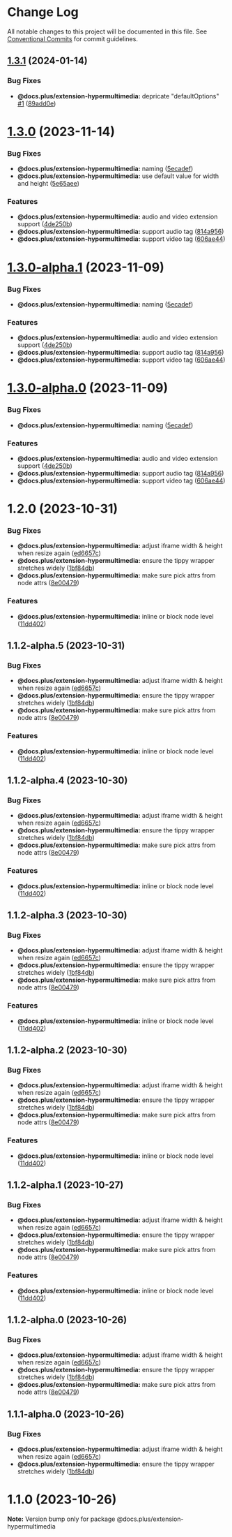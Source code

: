# Change Log

All notable changes to this project will be documented in this file.
See [Conventional Commits](https://conventionalcommits.org) for commit guidelines.

## [1.3.1](https://github.com/HMarzban/extension-hypermultimedia/compare/v1.3.0...v1.3.1) (2024-01-14)


### Bug Fixes

* **@docs.plus/extension-hypermultimedia:** depricate "defaultOptions" [#1](https://github.com/HMarzban/extension-hypermultimedia/issues/1) ([89add0e](https://github.com/HMarzban/extension-hypermultimedia/commit/89add0ecbf35e18d534f9157b805292b5c80bee7))





# [1.3.0](https://github.com/HMarzban/extension-hypermultimedia/compare/v1.2.0...v1.3.0) (2023-11-14)


### Bug Fixes

* **@docs.plus/extension-hypermultimedia:** naming ([5ecadef](https://github.com/HMarzban/extension-hypermultimedia/commit/5ecadef366036e122e286b7050d3397a4db81ec4))
* **@docs.plus/extension-hypermultimedia:** use default value for width and height ([5e65aee](https://github.com/HMarzban/extension-hypermultimedia/commit/5e65aee3a4669ca388e8acad5fcf2fd5f1cd4b62))


### Features

* **@docs.plus/extension-hypermultimedia:** audio and video extension support ([4de250b](https://github.com/HMarzban/extension-hypermultimedia/commit/4de250bf3b4bdfd4effaee82382b3fff32383ac2))
* **@docs.plus/extension-hypermultimedia:** support audio tag ([814a956](https://github.com/HMarzban/extension-hypermultimedia/commit/814a956025da841cd48cc73d5509c6673904dcb8))
* **@docs.plus/extension-hypermultimedia:** support video tag ([606ae44](https://github.com/HMarzban/extension-hypermultimedia/commit/606ae4499f9ed096a4f29a195a969c8205ffacc7))





# [1.3.0-alpha.1](https://github.com/HMarzban/extension-hypermultimedia/compare/v1.2.0...v1.3.0-alpha.1) (2023-11-09)


### Bug Fixes

* **@docs.plus/extension-hypermultimedia:** naming ([5ecadef](https://github.com/HMarzban/extension-hypermultimedia/commit/5ecadef366036e122e286b7050d3397a4db81ec4))


### Features

* **@docs.plus/extension-hypermultimedia:** audio and video extension support ([4de250b](https://github.com/HMarzban/extension-hypermultimedia/commit/4de250bf3b4bdfd4effaee82382b3fff32383ac2))
* **@docs.plus/extension-hypermultimedia:** support audio tag ([814a956](https://github.com/HMarzban/extension-hypermultimedia/commit/814a956025da841cd48cc73d5509c6673904dcb8))
* **@docs.plus/extension-hypermultimedia:** support video tag ([606ae44](https://github.com/HMarzban/extension-hypermultimedia/commit/606ae4499f9ed096a4f29a195a969c8205ffacc7))





# [1.3.0-alpha.0](https://github.com/HMarzban/extension-hypermultimedia/compare/v1.2.0...v1.3.0-alpha.0) (2023-11-09)


### Bug Fixes

* **@docs.plus/extension-hypermultimedia:** naming ([5ecadef](https://github.com/HMarzban/extension-hypermultimedia/commit/5ecadef366036e122e286b7050d3397a4db81ec4))


### Features

* **@docs.plus/extension-hypermultimedia:** audio and video extension support ([4de250b](https://github.com/HMarzban/extension-hypermultimedia/commit/4de250bf3b4bdfd4effaee82382b3fff32383ac2))
* **@docs.plus/extension-hypermultimedia:** support audio tag ([814a956](https://github.com/HMarzban/extension-hypermultimedia/commit/814a956025da841cd48cc73d5509c6673904dcb8))
* **@docs.plus/extension-hypermultimedia:** support video tag ([606ae44](https://github.com/HMarzban/extension-hypermultimedia/commit/606ae4499f9ed096a4f29a195a969c8205ffacc7))





# 1.2.0 (2023-10-31)


### Bug Fixes

* **@docs.plus/extension-hypermultimedia:** adjust iframe width & height when resize again ([ed6657c](https://github.com/HMarzban/extension-hypermultimedia/commit/ed6657c011001e65599d7f5baa1bc4a80709f852))
* **@docs.plus/extension-hypermultimedia:** ensure the tippy wrapper stretches widely ([1bf84db](https://github.com/HMarzban/extension-hypermultimedia/commit/1bf84db78f0bd4a838ca5a6975657c35e55b856e))
* **@docs.plus/extension-hypermultimedia:** make sure pick attrs from node attrs ([8e00479](https://github.com/HMarzban/extension-hypermultimedia/commit/8e004797454d8c70892f3a6c4804b50d2f9ee254))


### Features

* **@docs.plus/extension-hypermultimedia:** inline or block node level ([11dd402](https://github.com/HMarzban/extension-hypermultimedia/commit/11dd402e86ad689d6146ffd1f9d1e156919af719))





## 1.1.2-alpha.5 (2023-10-31)


### Bug Fixes

* **@docs.plus/extension-hypermultimedia:** adjust iframe width & height when resize again ([ed6657c](https://github.com/HMarzban/extension-hypermultimedia/commit/ed6657c011001e65599d7f5baa1bc4a80709f852))
* **@docs.plus/extension-hypermultimedia:** ensure the tippy wrapper stretches widely ([1bf84db](https://github.com/HMarzban/extension-hypermultimedia/commit/1bf84db78f0bd4a838ca5a6975657c35e55b856e))
* **@docs.plus/extension-hypermultimedia:** make sure pick attrs from node attrs ([8e00479](https://github.com/HMarzban/extension-hypermultimedia/commit/8e004797454d8c70892f3a6c4804b50d2f9ee254))


### Features

* **@docs.plus/extension-hypermultimedia:** inline or block node level ([11dd402](https://github.com/HMarzban/extension-hypermultimedia/commit/11dd402e86ad689d6146ffd1f9d1e156919af719))





## 1.1.2-alpha.4 (2023-10-30)


### Bug Fixes

* **@docs.plus/extension-hypermultimedia:** adjust iframe width & height when resize again ([ed6657c](https://github.com/HMarzban/extension-hypermultimedia/commit/ed6657c011001e65599d7f5baa1bc4a80709f852))
* **@docs.plus/extension-hypermultimedia:** ensure the tippy wrapper stretches widely ([1bf84db](https://github.com/HMarzban/extension-hypermultimedia/commit/1bf84db78f0bd4a838ca5a6975657c35e55b856e))
* **@docs.plus/extension-hypermultimedia:** make sure pick attrs from node attrs ([8e00479](https://github.com/HMarzban/extension-hypermultimedia/commit/8e004797454d8c70892f3a6c4804b50d2f9ee254))


### Features

* **@docs.plus/extension-hypermultimedia:** inline or block node level ([11dd402](https://github.com/HMarzban/extension-hypermultimedia/commit/11dd402e86ad689d6146ffd1f9d1e156919af719))





## 1.1.2-alpha.3 (2023-10-30)


### Bug Fixes

* **@docs.plus/extension-hypermultimedia:** adjust iframe width & height when resize again ([ed6657c](https://github.com/HMarzban/extension-hypermultimedia/commit/ed6657c011001e65599d7f5baa1bc4a80709f852))
* **@docs.plus/extension-hypermultimedia:** ensure the tippy wrapper stretches widely ([1bf84db](https://github.com/HMarzban/extension-hypermultimedia/commit/1bf84db78f0bd4a838ca5a6975657c35e55b856e))
* **@docs.plus/extension-hypermultimedia:** make sure pick attrs from node attrs ([8e00479](https://github.com/HMarzban/extension-hypermultimedia/commit/8e004797454d8c70892f3a6c4804b50d2f9ee254))


### Features

* **@docs.plus/extension-hypermultimedia:** inline or block node level ([11dd402](https://github.com/HMarzban/extension-hypermultimedia/commit/11dd402e86ad689d6146ffd1f9d1e156919af719))





## 1.1.2-alpha.2 (2023-10-30)


### Bug Fixes

* **@docs.plus/extension-hypermultimedia:** adjust iframe width & height when resize again ([ed6657c](https://github.com/docs-plus/docs.plus/commit/ed6657c011001e65599d7f5baa1bc4a80709f852))
* **@docs.plus/extension-hypermultimedia:** ensure the tippy wrapper stretches widely ([1bf84db](https://github.com/docs-plus/docs.plus/commit/1bf84db78f0bd4a838ca5a6975657c35e55b856e))
* **@docs.plus/extension-hypermultimedia:** make sure pick attrs from node attrs ([8e00479](https://github.com/docs-plus/docs.plus/commit/8e004797454d8c70892f3a6c4804b50d2f9ee254))


### Features

* **@docs.plus/extension-hypermultimedia:** inline or block node level ([11dd402](https://github.com/docs-plus/docs.plus/commit/11dd402e86ad689d6146ffd1f9d1e156919af719))





## 1.1.2-alpha.1 (2023-10-27)


### Bug Fixes

* **@docs.plus/extension-hypermultimedia:** adjust iframe width & height when resize again ([ed6657c](https://github.com/docs-plus/docs.plus/commit/ed6657c011001e65599d7f5baa1bc4a80709f852))
* **@docs.plus/extension-hypermultimedia:** ensure the tippy wrapper stretches widely ([1bf84db](https://github.com/docs-plus/docs.plus/commit/1bf84db78f0bd4a838ca5a6975657c35e55b856e))
* **@docs.plus/extension-hypermultimedia:** make sure pick attrs from node attrs ([8e00479](https://github.com/docs-plus/docs.plus/commit/8e004797454d8c70892f3a6c4804b50d2f9ee254))


### Features

* **@docs.plus/extension-hypermultimedia:** inline or block node level ([11dd402](https://github.com/docs-plus/docs.plus/commit/11dd402e86ad689d6146ffd1f9d1e156919af719))





## 1.1.2-alpha.0 (2023-10-26)


### Bug Fixes

* **@docs.plus/extension-hypermultimedia:** adjust iframe width & height when resize again ([ed6657c](https://github.com/docs-plus/docs.plus/commit/ed6657c011001e65599d7f5baa1bc4a80709f852))
* **@docs.plus/extension-hypermultimedia:** ensure the tippy wrapper stretches widely ([1bf84db](https://github.com/docs-plus/docs.plus/commit/1bf84db78f0bd4a838ca5a6975657c35e55b856e))
* **@docs.plus/extension-hypermultimedia:** make sure pick attrs from node attrs ([8e00479](https://github.com/docs-plus/docs.plus/commit/8e004797454d8c70892f3a6c4804b50d2f9ee254))





## 1.1.1-alpha.0 (2023-10-26)


### Bug Fixes

* **@docs.plus/extension-hypermultimedia:** adjust iframe width & height when resize again ([ed6657c](https://github.com/docs-plus/docs.plus/commit/ed6657c011001e65599d7f5baa1bc4a80709f852))
* **@docs.plus/extension-hypermultimedia:** ensure the tippy wrapper stretches widely ([1bf84db](https://github.com/docs-plus/docs.plus/commit/1bf84db78f0bd4a838ca5a6975657c35e55b856e))





# 1.1.0 (2023-10-26)

**Note:** Version bump only for package @docs.plus/extension-hypermultimedia
